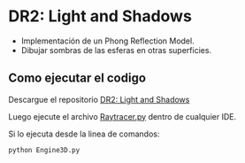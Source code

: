 # DR2: Light and Shadows

- Implementación de un Phong Reflection Model.
- Dibujar sombras de las esferas en otras superficies.

## Como ejecutar el codigo

Descargue el repositorio [DR2: Light and Shadows](https://github.com/juanferdeleon/DR2-Light-and-Shadows)

Luego ejecute el archivo [Raytracer.py](/Raytracer.py) dentro de cualquier IDE.

Si lo ejecuta desde la linea de comandos:

```bash
python Engine3D.py
```
